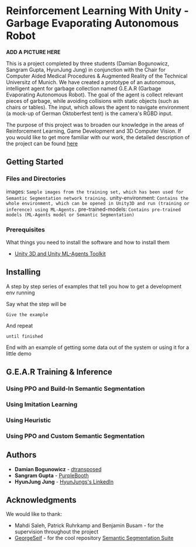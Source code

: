# Reinforcement Learning With Unity - Garbage Evaporating Autonomous Robot
__ADD A PICTURE HERE__

This is a project completed by three students (Damian Bogunowicz, Sangram Gupta, HyunJung Jung) in conjunction with the Chair for Computer Aided Medical Procedures & Augmented Reality of the Technical Universitz of Munich. We have created a prototype of an autonomous, intelligent agent for garbage collection named G.E.A.R (Garbage Evaporating Autonomous Robot). The goal of the agent is collect relevant pieces of garbage, while avoiding collisions with static objects (such as chairs or tables). The input, which allows the agent to navigate environment (a mock-up of German Oktoberfest tent) is the camera's RGBD input. 

The purpose of this project was to broaden our knowledge in the areas of Reinforcement Learning, Game Development and 3D Computer Vision. If you would like to get more familiar with our work, the detailed description of the project can be found [here](www.todo.com)

## Getting Started

### Files and Directories

images: ```Sample images from the training set, which has been used for Semantic Segmentation network training.```
unity-environment: ```Contains the whole environment, which can be opened in Unity3D and run (training or inference) using ML-Agents.```
pre-trained-models: ```Contains pre-trained models (ML-Agents model or Semantic Segmentation)```

### Prerequisites

What things you need to install the software and how to install them

* [Unity 3D and Unity ML-Agents Toolkit](https://github.com/Unity-Technologies/ml-agents/blob/master/docs/Installation.md) 

## Installing

A step by step series of examples that tell you how to get a development env running

Say what the step will be

```
Give the example
```

And repeat

```
until finished
```

End with an example of getting some data out of the system or using it for a little demo

## G.E.A.R Training & Inference

### Using PPO and Build-In Semantic Segmentation

### Using Imitation Learning

### Using Heuristic

### Using PPO and Custom Semantic Segmentation




## Authors

* **Damian Bogunowicz** - [dtransposed](https://dtransposed.github.io)
* **Sangram Gupta** - [PurpleBooth](https://github.com/PurpleBooth)
* **HyunJung Jung** - [HyunJungs's LinkedIn](https://www.linkedin.com/in/hyun-jun-jung-1a5b45107)

## Acknowledgments
We would like to thank:

* Mahdi Saleh, Patrick Ruhrkamp and  Benjamin Busam - for the supervision throughout the project
* [GeorgeSeif](https://github.com/GeorgeSeif) - for the cool repository [Semantic Segmentation Suite](https://github.com/GeorgeSeif/Semantic-Segmentation-Suite)
